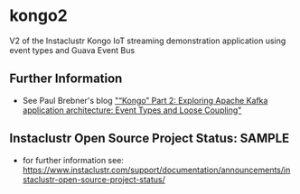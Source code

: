 # kongo2
V2 of the Instaclustr Kongo IoT streaming demonstration application using event types and Guava Event Bus

## Further Information
- See Paul Brebner's blog ["“Kongo” Part 2: Exploring Apache Kafka application architecture: Event Types and Loose Coupling"](https://www.instaclustr.com/instaclustr-kongo-2-exploring-apache-kafka-application-architecture/)

## Instaclustr Open Source Project Status: SAMPLE
- for further information see: https://www.instaclustr.com/support/documentation/announcements/instaclustr-open-source-project-status/
